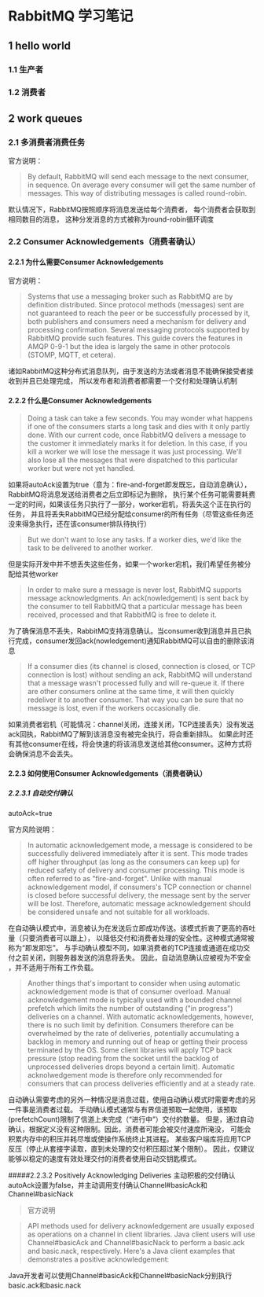 # RabbitMQ 学习笔记
## 1 hello world
### 1.1 生产者
### 1.2 消费者
## 2 work queues
### 2.1 多消费者消费任务
官方说明：
>By default, RabbitMQ will send each message to the next consumer, in sequence. 
On average every consumer will get the same number of messages.
This way of distributing messages is called round-robin.

默认情况下，RabbitMQ按照顺序将消息发送给每个消费者，
每个消费者会获取到相同数目的消息，
这种分发消息的方式被称为round-robin循环调度
### 2.2 Consumer Acknowledgements（消费者确认）
#### 2.2.1 为什么需要Consumer Acknowledgements
官方说明：
>Systems that use a messaging broker such as RabbitMQ are by definition distributed. 
Since protocol methods (messages) sent are not guaranteed to reach the peer or be successfully processed by it, 
both publishers and consumers need a mechanism for delivery and processing confirmation. 
Several messaging protocols supported by RabbitMQ provide such features. 
This guide covers the features in AMQP 0-9-1 
but the idea is largely the same in other protocols (STOMP, MQTT, et cetera).

诸如RabbitMQ这种分布式消息队列，由于发送的方法或者消息不能确保接受者接收到并且已处理完成，
所以发布者和消费者都需要一个交付和处理确认机制

#### 2.2.2 什么是Consumer Acknowledgements
> Doing a task can take a few seconds.
You may wonder what happens if one of the consumers starts a long task and dies with it only partly done. 
With our current code, once RabbitMQ delivers a message to the customer it immediately marks it for deletion. 
In this case, if you kill a worker we will lose the message it was just processing.
We'll also lose all the messages that were dispatched to this particular worker but were not yet handled.

如果将autoAck设置为true（意为：fire-and-forget即发既忘，自动消息确认），RabbitMQ将消息发送给消费者之后立即标记为删除，
执行某个任务可能需要耗费一定的时间，如果该任务只执行了一部分，worker宕机，将丢失这个正在执行的任务，
并且将丢失RabbitMQ已经分配给consumer的所有任务（尽管这些任务还没来得急执行，还在该consumer排队待执行）
> But we don't want to lose any tasks. If a worker dies, we'd like the task to be delivered to another worker.

但是实际开发中并不想丢失这些任务，如果一个worker宕机，我们希望任务被分配给其他worker

> In order to make sure a message is never lost, RabbitMQ supports message acknowledgments. 
An ack(nowledgement) is sent back by the consumer to tell RabbitMQ that a particular message has been received, 
processed and that RabbitMQ is free to delete it.

为了确保消息不丢失，RabbitMQ支持消息确认。当consumer收到消息并且已执行完成，consumer发回ack(nowledgement)通知RabbitMQ可以自由的删除该消息

> If a consumer dies (its channel is closed, connection is closed, or TCP connection is lost) without sending an ack, 
RabbitMQ will understand that a message wasn't processed fully and will re-queue it. 
If there are other consumers online at the same time, it will then quickly redeliver it to another consumer.
That way you can be sure that no message is lost, even if the workers occasionally die.

如果消费者宕机（可能情况：channel关闭，连接关闭，TCP连接丢失）没有发送ack回执，RabbitMQ了解到该消息没有被完全执行，将会重新排队。
如果此时还有其他consumer在线，将会快速的将该消息发送给其他consumer。这种方式将会确保消息不会丢失。

#### 2.2.3 如何使用Consumer Acknowledgements（消费者确认）
##### 2.2.3.1 自动交付确认
autoAck=true

官方风险说明：
>In automatic acknowledgement mode, 
a message is considered to be successfully delivered immediately after it is sent. 
This mode trades off higher throughput (as long as the consumers can keep up) 
for reduced safety of delivery and consumer processing. 
This mode is often referred to as "fire-and-forget". Unlike with manual acknowledgement model, 
if consumers's TCP connection or channel is closed before successful delivery, 
the message sent by the server will be lost. Therefore,
automatic message acknowledgement should be considered unsafe and not suitable for all workloads.

在自动确认模式中，消息被认为在发送后立即成功传送。该模式折衷了更高的吞吐量（只要消费者可以跟上），
以降低交付和消费者处理的安全性。这种模式通常被称为“即发即忘”。
与手动确认模型不同，如果消费者的TCP连接或通道在成功交付之前关闭，则服务器发送的消息将丢失。
因此，自动消息确认应被视为不安全 ，并不适用于所有工作负载。

>Another things that's important to consider 
when using automatic acknowledgement mode is that of consumer overload.
Manual acknowledgement mode is typically used 
with a bounded channel prefetch which limits the number of outstanding ("in progress") 
deliveries on a channel. With automatic acknowledgements, however, 
there is no such limit by definition. Consumers therefore can be overwhelmed by the rate of deliveries, 
potentially accumulating a backlog in memory and running out of heap or getting their process terminated by the OS. 
Some client libraries will apply TCP back pressure 
(stop reading from the socket until the backlog of unprocessed deliveries drops beyond a certain limit). 
Automatic acknolwedgement mode is therefore only recommended for consumers that can process deliveries efficiently and at a steady rate.

自动确认需要考虑的另外一种情况是消息过载，使用自动确认模式时需要考虑的另一件事是消费者过载。
手动确认模式通常与有界信道预取一起使用，该预取(prefetchCount)限制了信道上未完成（“进行中”）交付的数量。
但是，通过自动确认，根据定义没有这种限制。因此，消费者可能会被交付速度所淹没，
可能会积累内存中的积压并耗尽堆或使操作系统终止其进程。
某些客户端库将应用TCP反压（停止从套接字读取，直到未处理的交付积压超过某个限制）。
因此，仅建议能够以稳定的速度有效处理交付的消费者使用自动交钥匙模式。

#####2.2.3.2 Positively Acknowledging Deliveries 主动积极的交付确认
autoAck设置为false，并主动调用支付确认Channel#basicAck和Channel#basicNack

>官方说明

>API methods used for delivery acknowledgement are usually exposed as operations on a channel in client libraries. 
Java client users will use Channel#basicAck and Channel#basicNack to perform a basic.ack and basic.nack, 
respectively. Here's a Java client examples that demonstrates a positive acknowledgement:

Java开发者可以使用Channel#basicAck和Channel#basicNack分别执行basic.ack和basic.nack